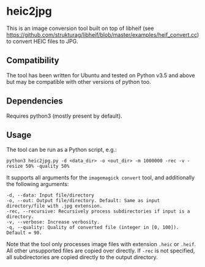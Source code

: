 # heic2jpg

This is an image conversion tool built on top of libheif (see https://github.com/strukturag/libheif/blob/master/examples/heif_convert.cc) to convert HEIC files to JPG.

## Compatibility
The tool has been written for Ubuntu and tested on Python v3.5 and above but may be compatible with other versions of python too.

## Dependencies
Requires python3 (mostly present by default).

## Usage

The tool can be run as a Python script, e.g.:
```
python3 heic2jpg.py -d <data_dir> -o <out_dir> -m 1000000 -rec -v -resize 50% -quality 50%
```
It supports all arguments for the `imagemagick convert` tool, and additionally the following arguments:
```
-d, --data: Input file/directory
-o, --out: Output file/directory. Default: Same as input directory/file with .jpg extension.
-rec, --recursive: Recursively process subdirectories if input is a directory.
-v, --verbose: Increase verbosity.
-q, --quality: Quality of converted file (integer in [0, 100]). Default = 90.
```

Note that the tool only processes image files with extension `.heic` or `.heif`. All other unsupported files are copied over directly. If `-rec` is not specified, all subdirectories are copied directly to the output directory.
